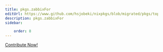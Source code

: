 ```yaml
---
title: pkgs.zabbixFor
editUrl: https://www.github.com/hsjobeki/nixpkgs/blob/migrated/pkgs/top-level/all-packages.nix#L27715C15
description: pkgs.zabbixFor
sidebar:

    order: 8
---
```


<a href="https://www.github.com/hsjobeki/nixpkgs/blob/migrated/pkgs/top-level/all-packages.nix#L27715C15">Contribute Now!</a>



